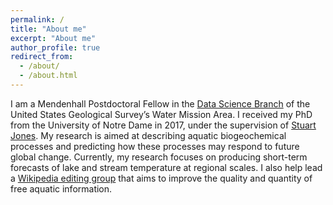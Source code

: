 ```yaml
---
permalink: /
title: "About me"
excerpt: "About me"
author_profile: true
redirect_from: 
  - /about/
  - /about.html
---
```


I am a Mendenhall Postdoctoral Fellow in the [Data Science Branch](https://www.usgs.gov/mission-areas/water-resources/science/data-science-water-resources?qt-science_center_objects=0#qt-science_center_objects) of the United States Geological Survey’s Water Mission Area. I received my PhD from the University of Notre Dame in 2017, under the supervision of [Stuart Jones](https://www3.nd.edu/~sjones20/). My research is aimed at describing aquatic biogeochemical processes and predicting how these processes may respond to future global change. Currently, my research focuses on producing short-term forecasts of lake and stream temperature at regional scales. I also help lead a [Wikipedia editing group](https://en.wikipedia.org/wiki/Wikipedia:WikiProject_Limnology_and_Oceanography) that aims to improve the quality and quantity of free aquatic information. 
